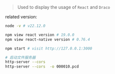 > Used to display the usage of `React` and `Draco`

related version:
```bash
node -v # v22.12.0

npm view react version # 19.0.0
npm view react-native version # 0.76.4

npm start # visit http://127.0.0.1:3000

# 启动文件服务器
http-server --cors
http-server --cors  -o 000010.pcd
```